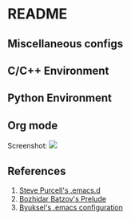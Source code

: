 # README

## Miscellaneous configs

## C/C++ Environment

## Python Environment

## Org mode

Screenshot:
![](http://i.imgur.com/J7oG2gL.png)

## References
1. [Steve Purcell's .emacs.d](https://github.com/purcell/emacs.d)
2. [Bozhidar Batzov's Prelude](https://github.com/bbatsov/prelude)
3. [Byuksel's .emacs configuration](https://github.com/byuksel/Emacs-as-a-Python-Editor-IDE-settings)
